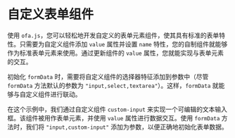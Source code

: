 <template is="exm-article">
<a href="../../publics/examples/custom-form-element/demo.html" preview></a>
<a href="../../publics/examples/custom-form-element/test-demo.html" main></a>
<a href="../../publics/examples/custom-form-element/custom-input.html"></a>
</template>

# 自定义表单组件

使用 `ofa.js`，您可以轻松地开发自定义的表单元素组件，使其具有标准的表单特性。只需要为自定义组件添加 `value` 属性并设置 `name` 特性，您的自制组件就能够作为标准表单元素来使用。通过更新组件的 `value` 属性，您就能实现与表单元素的交互。

初始化 `formData` 时，需要将自定义组件的选择器特征添加到参数中（尽管 `formData` 方法默认的参数为 `"input,select,textarea"`）。这样，`formData` 就能够与自定义组件进行联动。

在这个示例中，我们通过自定义组件 `custom-input` 来实现一个可编辑的文本输入框。该组件被用作表单元素，并使用 `value` 属性进行数据交互。使用 `formData` 方法时，我们将 `"input,custom-input"` 添加为参数，以便正确地初始化表单数据。
